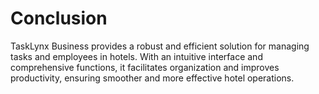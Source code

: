 # Conclusion

TaskLynx Business provides a robust and efficient solution for managing tasks 
and employees in hotels. With an intuitive interface and comprehensive functions, 
it facilitates organization and improves productivity, ensuring smoother and 
more effective hotel operations.
